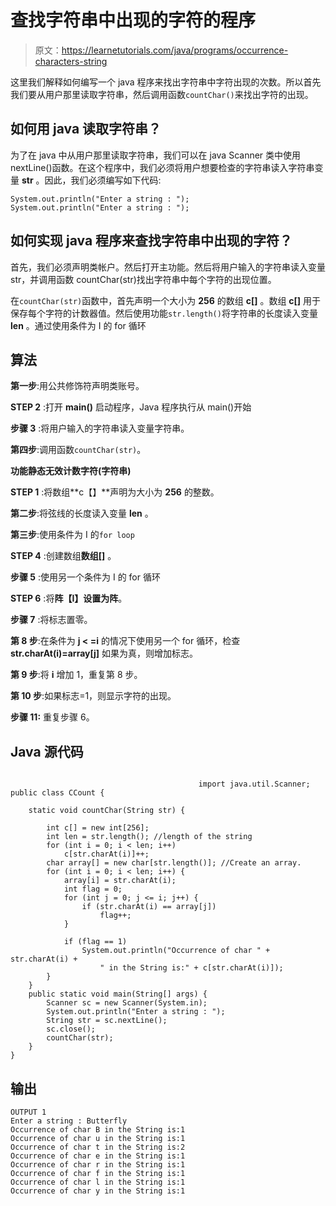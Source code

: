 # 查找字符串中出现的字符的程序

> 原文：<https://learnetutorials.com/java/programs/occurrence-characters-string>

这里我们解释如何编写一个 java 程序来找出字符串中字符出现的次数。所以首先我们要从用户那里读取字符串，然后调用函数`countChar()`来找出字符的出现。

## 如何用 java 读取字符串？

为了在 java 中从用户那里读取字符串，我们可以在 java Scanner 类中使用 nextLine()函数。在这个程序中，我们必须将用户想要检查的字符串读入字符串变量 **str** 。因此，我们必须编写如下代码:

```
System.out.println("Enter a string : ");
System.out.println("Enter a string : "); 

```

## 如何实现 java 程序来查找字符串中出现的字符？

首先，我们必须声明类帐户。然后打开主功能。然后将用户输入的字符串读入变量 str，并调用函数 countChar(str)找出字符串中每个字符的出现位置。

在`countChar(str)`函数中，首先声明一个大小为 **256** 的数组 **c[]** 。数组 **c[]** 用于保存每个字符的计数器值。然后使用功能`str.length()`将字符串的长度读入变量 **len** 。通过使用条件为 I 的 for 循环

## 算法

**第一步**:用公共修饰符声明类账号。

**STEP 2** :打开 **main()** 启动程序，Java 程序执行从 main()开始

**步骤 3** :将用户输入的字符串读入变量字符串。

**第四步**:调用函数`countChar(str)`。

**功能静态无效计数字符(字符串)**

**STEP 1** :将数组**c【】**声明为大小为 **256** 的整数。

**第二步**:将弦线的长度读入变量 **len** 。

**第三步**:使用条件为 I 的`for loop`

**STEP 4** :创建数组**数组[]** 。

**步骤 5** :使用另一个条件为 I 的 for 循环

**STEP 6** :将**阵【I】**设置为**阵**。

**步骤 7** :将标志置零。

**第 8 步**:在条件为 **j < =i** 的情况下使用另一个 for 循环，检查 **str.charAt(i)=array[j]** 如果为真，则增加标志。

**第 9 步**:将 **i** 增加 1，重复第 8 步。

**第 10 步**:如果标志=1，则显示字符的出现。

**步骤 11:** 重复步骤 6。

## Java 源代码

```

                                          import java.util.Scanner;
public class CCount {

    static void countChar(String str) {

        int c[] = new int[256];
        int len = str.length(); //length of the string
        for (int i = 0; i < len; i++)
            c[str.charAt(i)]++;
        char array[] = new char[str.length()]; //Create an array.
        for (int i = 0; i < len; i++) {
            array[i] = str.charAt(i);
            int flag = 0;
            for (int j = 0; j <= i; j++) {
                if (str.charAt(i) == array[j])
                    flag++;
            }

            if (flag == 1)
                System.out.println("Occurrence of char " + str.charAt(i) +
                    " in the String is:" + c[str.charAt(i)]);
        }
    }
    public static void main(String[] args) {
        Scanner sc = new Scanner(System.in);
        System.out.println("Enter a string : ");
        String str = sc.nextLine();
        sc.close();
        countChar(str);
    }
}

```

## 输出

```
OUTPUT 1
Enter a string : Butterfly
Occurrence of char B in the String is:1
Occurrence of char u in the String is:1
Occurrence of char t in the String is:2
Occurrence of char e in the String is:1
Occurrence of char r in the String is:1
Occurrence of char f in the String is:1
Occurrence of char l in the String is:1
Occurrence of char y in the String is:1
```